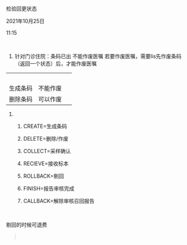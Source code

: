 检验回更状态

2021年10月25日

11:15

 

1.  针对门诊住院：条码已出 不能作废医嘱 若要作废医嘱，需要lis先作废条码（返回一个状态）后，才能作废医嘱

|          |          |     |
|----------|----------|-----|
|          |          |     |
| 生成条码 | 不能作废 |     |
| 删除条码 | 可以作废 |     |

1.   

    1.  CREATE=生成条码

    2.  DELETE=删除/作废

    3.  COLLECT=采样确认

    4.  RECIEVE=接收标本

    5.  ROLLBACK=剔回

    6.  FINISH=报告审核完成

    7.  CALLBACK=解除审核召回报告

 

剔回的时候可退费

>  
